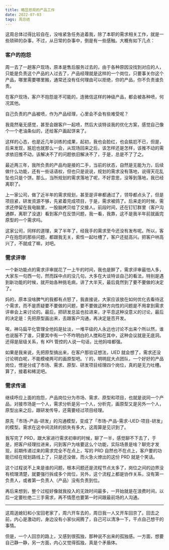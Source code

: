 ```yaml
---
title: 略显悲观的产品工作
date: 2022-07-03
tags: 周总结
---
```


这周总体过得比较自在，没啥紧急任务追着我，除了本职的需求相关工作，就是一些琐碎的杂事，不过，从日常的杂事中，倒是有一些感触。大概有如下几点：

### 客户的抱怨

周一去了一趟客户现场，原本是售后服务过去的，由于各种原因没找到对应的人，只能是负责这个产品的人过去了，产品经理就是这样的一个岗位，只要事关你这个产品，哪里需要哪里搬，通常还没有任何理由可以拒绝，你的产品，你不负责谁负责。

<!-- more -->

在客户现场，客户不抱怨是不可能的，连微信这样的神级产品，都会被各种喷，何况其他。

自己负责的产品被喷，作为产品经理，心里会不会有些难受呢？

我竟然毫无感觉，甚至会跟客户一起喷，然后大谈特谈我的优化方案，感觉自己像个一个老油条似的，还给客户画起饼来了。

这样的心态，也是近几年训练的成果，起初，我也会脸红，也会尴尬不已，但是，后来发现，尴尬也就那么一会，从现场回来之后，该怎样还是怎样，该推不动的需求依旧推不动，该解决不了的问题依旧解决不了，于是，总是不了了之。

最近两三年，我所负责的产品均是接的二手，当前的状态，自然是无能为力，后续做什么功能，还有一些话语权，但也只是说说，规划的需求没有落地，说得天花乱坠也只是个饼。那么，当所规划的需求落地了呢，不好意思，没等到落地，我已经离职了。

上一家公司，做了近半年的需求规划，甚至是评审都通过了，领导都点头了，但是项目紧，研发资源不够，先紧着完成项目，于是，需求被鸽了。后来走的时候，需求还停留在我电脑里，一股脑拷贝给了交接人。前段时间，还在钉钉群里（客户沟通群，离职了没退）看到客户在反馈问题，我一看，我靠，这不是我半年前就画完原型的一个需求吗。

这家公司，同样的道理，来了半年了，经我手的需求至今还没有发布呢。所以，客户在抱怨的那些问题，都跟我无关，索性一起吐槽了，客户还挺高兴。把客户哄高兴了，不就成了嘛，对吧。

### 需求评审

一个新功能点的需求评审就花了一上午的时间，我也是醉了，需求评审最怕人多，大家东一句西一句，然而踩中点的没几句。大多在大谈特谈自己的看法，特别是遇到新功能的时候，就开始各种挑毛病，讲了大半天，最后竟然到了要不要做的决定了。

妈的，原本没啥脾气的我都有点怒了，我直接说，大家应该放在如何优化去看待这个需求，而不是质疑要不要做的问题，要不要做这种方向性的问题是不用拿到需求评审会上来讨论的。最后，把研发总监也拉进来，才平息这种没意义的讨论，最后的决定是：先把原型画出来，去跟客户沟通，再决定是否开发。

唉，神马扁平化管理全他妈是扯淡，一堆平级的人永远也讨论不出来个所以然，谁也说服不了谁，只要其中有一个不咋明白的人搅和在其中，这种会议就是无底洞。还得是层级关系，有 KPI 管控的人说一句话，比他妈啥都强。

如果是我来说，先把原型搞出来，在客户那验证想法，UED 就会想了，需求还没讨论明白呢，不能模棱两可的画原型吧。丫的，明明屁大点团队，一个好好的产品岗位，愣是分成了市场、需求、原型、研发项目经理四个岗位，真的是无力吐槽。算了，接着和稀泥吧。

### 需求传递

继续呼应上面的抱怨，产品岗位分为市场、需求、原型和项目，也就是说同一个产品，对接市场是一个人，需求分析是另一个人，分析完，画原型又是另外一个人，原型出来之后，跟研发传导，还需要经过项目经理。

原先「市场-产品-研发」的沟通模型，变成了「市场-产品-需求-UED-项目-研发」的模型。需求在这中间流转的损失有多大，这周算是见识到了。

我写完了 PRD，跟大家进行需求初审的时候，聊了一半，感觉聊不下去了，于是，把客户经理拉进来，问到客户为啥要这么个功能，实际场景是啥？聊完才发现，前期传递过来的需求完全不在点上，写的 PRD 自然也不在点上，客户要的功能已经在规划路线上了，只是还没做，而火急火燎出的这份 PRD 就是个笑话。

这个过程说不上来是谁的问题，根本问题还是流程节点太多了，岗位之间的边界没有梳理清楚，就要强行拆成多个岗位，另外，这个流程上都是协作关系，没有第一负责人，或者第一负责人（产品）没有负责到位。

再后来想到，整个过程好像就我投入的无效时间最多，一开始就是在浪费时间，以后一定要杜绝二三手需求，再不情愿也要第一时间跟最前场的人沟通。

---

这周送媳妇和小宝回老家了，周六开车去的，周日我一人又开车回京了。回去之前，内心是激动的，身边没有小家伙闹腾了，自己可以清净一下，干点自己想干的事情。

但是，一个人回京的路上，又感到很孤独，那种说不出来的孤独感。一方面，想要自己静一静，另一方面，内心又觉得孤独，真是个矛盾体。